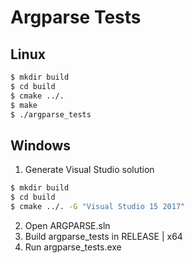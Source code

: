 # Argparse Tests

## Linux

```bash
$ mkdir build
$ cd build
$ cmake ../.
$ make
$ ./argparse_tests
```

## Windows

1. Generate Visual Studio solution

```bash
$ mkdir build
$ cd build
$ cmake ../. -G "Visual Studio 15 2017"
```

2. Open ARGPARSE.sln
3. Build argparse_tests in RELEASE | x64
4. Run argparse_tests.exe
